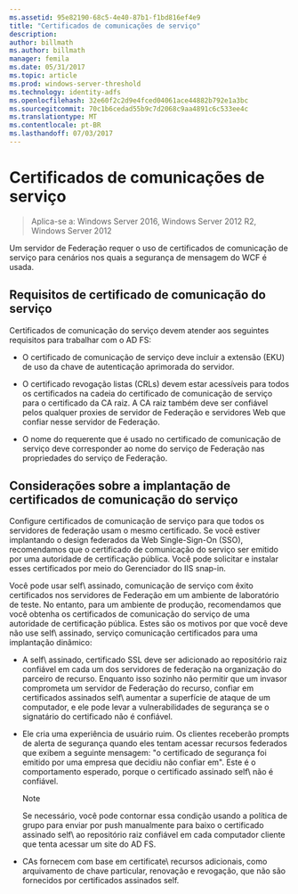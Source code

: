 ```yaml
---
ms.assetid: 95e82190-68c5-4e40-87b1-f1bd816ef4e9
title: "Certificados de comunicações de serviço"
description: 
author: billmath
ms.author: billmath
manager: femila
ms.date: 05/31/2017
ms.topic: article
ms.prod: windows-server-threshold
ms.technology: identity-adfs
ms.openlocfilehash: 32e60f2c2d9e4fced04061ace44882b792e1a3bc
ms.sourcegitcommit: 70c1b6cedad55b9c7d2068c9aa4891c6c533ee4c
ms.translationtype: MT
ms.contentlocale: pt-BR
ms.lasthandoff: 07/03/2017
---
```

# <a name="service-communications-certificates"></a>Certificados de comunicações de serviço

>Aplica-se a: Windows Server 2016, Windows Server 2012 R2, Windows Server 2012

Um servidor de Federação requer o uso de certificados de comunicação de serviço para cenários nos quais a segurança de mensagem do WCF é usada.  
  
## <a name="service-communication-certificate-requirements"></a>Requisitos de certificado de comunicação do serviço  
Certificados de comunicação do serviço devem atender aos seguintes requisitos para trabalhar com o AD FS:  
  
-   O certificado de comunicação de serviço deve incluir a extensão \(EKU\) de uso da chave de autenticação aprimorada do servidor.  
  
-   O certificado revogação listas \(CRLs\) devem estar acessíveis para todos os certificados na cadeia do certificado de comunicação de serviço para o certificado da CA raiz. A CA raiz também deve ser confiável pelos qualquer proxies de servidor de Federação e servidores Web que confiar nesse servidor de Federação.  
  
-   O nome do requerente que é usado no certificado de comunicação de serviço deve corresponder ao nome do serviço de Federação nas propriedades do serviço de Federação.  
  
## <a name="deployment-considerations-for-service-communication-certificates"></a>Considerações sobre a implantação de certificados de comunicação do serviço  
Configure certificados de comunicação de serviço para que todos os servidores de federação usam o mesmo certificado. Se você estiver implantando o design federados da Web Single\-Sign\-On \(SSO\), recomendamos que o certificado de comunicação do serviço ser emitido por uma autoridade de certificação pública. Você pode solicitar e instalar esses certificados por meio do Gerenciador do IIS snap\-in.  
  
Você pode usar self\ assinado, comunicação de serviço com êxito certificados nos servidores de Federação em um ambiente de laboratório de teste. No entanto, para um ambiente de produção, recomendamos que você obtenha os certificados de comunicação do serviço de uma autoridade de certificação pública. Estes são os motivos por que você deve não use self\ assinado, serviço comunicação certificados para uma implantação dinâmico:  
  
-   A self\ assinado, certificado SSL deve ser adicionado ao repositório raiz confiável em cada um dos servidores de federação na organização do parceiro de recurso. Enquanto isso sozinho não permitir que um invasor comprometa um servidor de Federação do recurso, confiar em certificados assinados self\ aumentar a superfície de ataque de um computador, e ele pode levar a vulnerabilidades de segurança se o signatário do certificado não é confiável.  
  
-   Ele cria uma experiência de usuário ruim. Os clientes receberão prompts de alerta de segurança quando eles tentam acessar recursos federados que exibem a seguinte mensagem: "o certificado de segurança foi emitido por uma empresa que decidiu não confiar em". Este é o comportamento esperado, porque o certificado assinado self\ não é confiável.  
  
    > [!NOTE]  
    > Se necessário, você pode contornar essa condição usando a política de grupo para enviar por push manualmente para baixo o certificado assinado self\ ao repositório raiz confiável em cada computador cliente que tenta acessar um site do AD FS.  
  
-   CAs fornecem com base em certificate\ recursos adicionais, como arquivamento de chave particular, renovação e revogação, que não são fornecidos por certificados assinados self\.  
  

